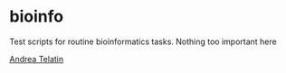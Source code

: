 # bioinfo
Test scripts for routine bioinformatics tasks. Nothing too important here

[Andrea Telatin](https://quadram.ac.uk/people/andrea-telatin/)

